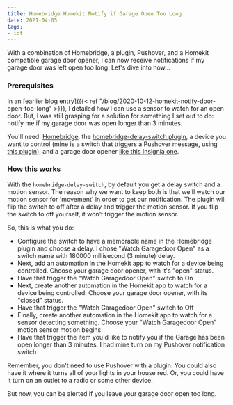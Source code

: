 ```yaml
---
title: Homebridge Homekit Notify if Garage Open Too Long
date: 2021-04-05
tags:
- iot
---
```

With a combination of Homebridge, a plugin, Pushover, and a Homekit compatible garage door opener, I can now receive notifications if my garage door was left open too long. Let's dive into how...

<!--more-->

### Prerequisites

In an [earlier blog entry]({{< ref "/blog/2020-10-12-homekit-notify-door-open-too-long" >}}), I detailed how I can use a sensor to watch for an open door.  But, I was still grasping for a solution for something I set out to do: notify me if my garage door was open longer than 3 minutes.  

You'll need: [Homebridge](https://homebridge.io), the [homebridge-delay-switch plugin](https://www.npmjs.com/package/homebridge-delay-switch), a device you want to control (mine is a switch that triggers a Pushover message, using [this plugin](https://www.npmjs.com/package/homebridge-messenger)), and a garage door opener [like this Insignia one](https://www.bestbuy.com/site/insignia-wi-fi-garage-door-controller-for-apple-homekit-white/5933701.p?skuId=5933701).

### How this works

With the `homebridge-delay-switch`, by default you get a delay switch and a motion sensor.  The reason why we want to keep both is that we'll watch our motion sensor for 'movement' in order to get our notification. The plugin will flip the switch to off after a delay and trigger the motion sensor.  If you flip the switch to off yourself, it won't trigger the motion sensor.

So, this is what you do:

* Configure the switch to have a memorable name in the Homebridge plugin and choose a delay. I chose "Watch Garagedoor Open" as a switch name with 180000 millisecond (3 minute) delay.
* Next, add an automation in the Homekit app to watch for a device being controlled. Choose your garage door opener, with it's "open" status.
* Have that trigger the "Watch Garagedoor Open" switch to On
* Next, create another automation in the Homekit app to watch for a device being controlled.  Choose your garage door opener, with its "closed" status.
* Have that trigger the "Watch Garagedoor Open" switch to Off
* Finally, create another automation in the Homekit app to watch for a sensor detecting something.  Choose your "Watch Garagedoor Open" motion sensor motion begins.
* Have that trigger the item you'd like to notify you if the Garage has been open longer than 3 minutes. I had mine turn on my Pushover notification switch

Remember, you don't need to use Pushover with a plugin. You could also have it where it turns all of your lights in your house red.  Or, you could have it turn on an outlet to a radio or some other device.

But now, you can be alerted if you leave your garage door open too long.